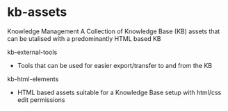 # kb-assets
Knowledge Management 
A Collection of Knowledge Base (KB) assets that can be utalised with a predominantly HTML based KB

kb-external-tools
- Tools that can be used for easier export/transfer to and from the KB

kb-html-elements
- HTML based assets suitable for a Knowledge Base setup with html/css edit permissions

